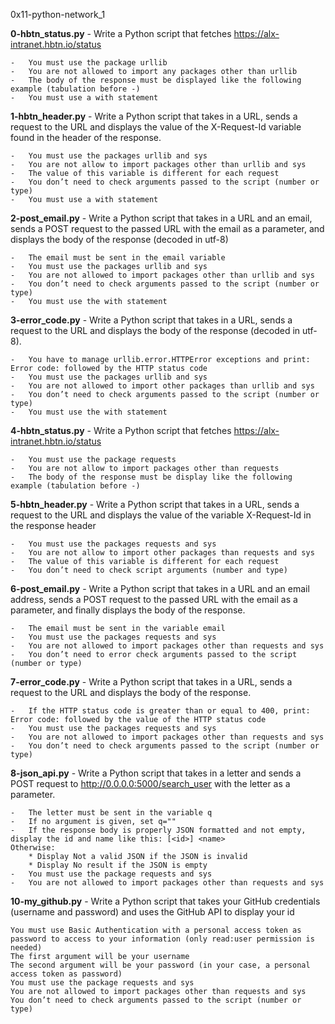 0x11-python-network_1

**0-hbtn_status.py** - Write a Python script that fetches https://alx-intranet.hbtn.io/status

    -   You must use the package urllib
    -   You are not allowed to import any packages other than urllib
    -   The body of the response must be displayed like the following example (tabulation before -)
    -   You must use a with statement


**1-hbtn_header.py** - Write a Python script that takes in a URL, sends a request to the URL and displays the value of the X-Request-Id variable found in the header of the response.

    -   You must use the packages urllib and sys
    -   You are not allow to import packages other than urllib and sys
    -   The value of this variable is different for each request
    -   You don’t need to check arguments passed to the script (number or type)
    -   You must use a with statement


**2-post_email.py** - Write a Python script that takes in a URL and an email, sends a POST request to the passed URL with the email as a parameter, and displays the body of the response (decoded in utf-8)

    -   The email must be sent in the email variable
    -   You must use the packages urllib and sys
    -   You are not allowed to import packages other than urllib and sys
    -   You don’t need to check arguments passed to the script (number or type)
    -   You must use the with statement


**3-error_code.py** - Write a Python script that takes in a URL, sends a request to the URL and displays the body of the response (decoded in utf-8).

    -   You have to manage urllib.error.HTTPError exceptions and print: Error code: followed by the HTTP status code
    -   You must use the packages urllib and sys
    -   You are not allowed to import other packages than urllib and sys
    -   You don’t need to check arguments passed to the script (number or type)
    -   You must use the with statement


**4-hbtn_status.py** - Write a Python script that fetches https://alx-intranet.hbtn.io/status

    -   You must use the package requests
    -   You are not allow to import packages other than requests
    -   The body of the response must be display like the following example (tabulation before -)


**5-hbtn_header.py** - Write a Python script that takes in a URL, sends a request to the URL and displays the value of the variable X-Request-Id in the response header

    -   You must use the packages requests and sys
    -   You are not allow to import other packages than requests and sys
    -   The value of this variable is different for each request
    -   You don’t need to check script arguments (number and type)


**6-post_email.py** - Write a Python script that takes in a URL and an email address, sends a POST request to the passed URL with the email as a parameter, and finally displays the body of the response.

    -   The email must be sent in the variable email
    -   You must use the packages requests and sys
    -   You are not allowed to import packages other than requests and sys
    -   You don’t need to error check arguments passed to the script (number or type)


**7-error_code.py** - Write a Python script that takes in a URL, sends a request to the URL and displays the body of the response.

    -   If the HTTP status code is greater than or equal to 400, print: Error code: followed by the value of the HTTP status code
    -   You must use the packages requests and sys
    -   You are not allowed to import packages other than requests and sys
    -   You don’t need to check arguments passed to the script (number or type)


**8-json_api.py** - Write a Python script that takes in a letter and sends a POST request to http://0.0.0.0:5000/search_user with the letter as a parameter.

    -   The letter must be sent in the variable q
    -   If no argument is given, set q=""
    -   If the response body is properly JSON formatted and not empty, display the id and name like this: [<id>] <name>
    Otherwise:
        * Display Not a valid JSON if the JSON is invalid
        * Display No result if the JSON is empty
    -   You must use the package requests and sys
    -   You are not allowed to import packages other than requests and sys

**10-my_github.py** - Write a Python script that takes your GitHub credentials (username and password) and uses the GitHub API to display your id

    You must use Basic Authentication with a personal access token as password to access to your information (only read:user permission is needed)
    The first argument will be your username
    The second argument will be your password (in your case, a personal access token as password)
    You must use the package requests and sys
    You are not allowed to import packages other than requests and sys
    You don’t need to check arguments passed to the script (number or type)

